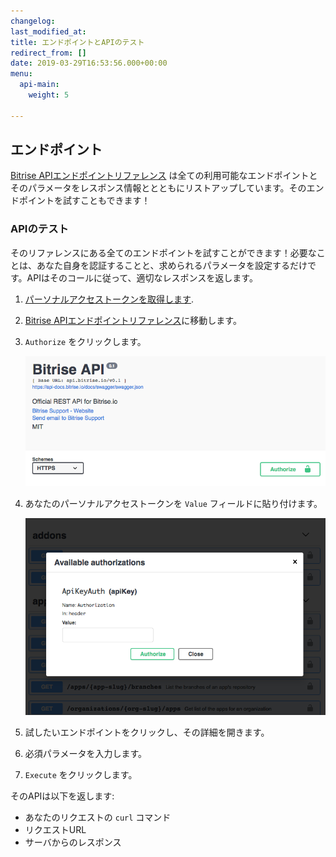```yaml
---
changelog:
last_modified_at:
title: エンドポイントとAPIのテスト
redirect_from: []
date: 2019-03-29T16:53:56.000+00:00
menu:
  api-main:
    weight: 5

---
```


## エンドポイント

[Bitrise APIエンドポイントリファレンス](https://api-docs.bitrise.io) は全ての利用可能なエンドポイントとそのパラメータをレスポンス情報ととともにリストアップしています。そのエンドポイントを試すこともできます！

### APIのテスト

そのリファレンスにある全てのエンドポイントを試すことができます！必要なことは、あなた自身を認証することと、求められるパラメータを設定するだけです。APIはそのコールに従って、適切なレスポンスを返します。

1. [パーソナルアクセストークンを取得します](/api/v0.1#acquiring-a-personal-access-token).
2. [Bitrise APIエンドポイントリファレンス](https://api-docs.bitrise.io)に移動します。
3. `Authorize` をクリックします。

   ![{{ page.title }}](/img/authorize.png)
4. あなたのパーソナルアクセストークンを `Value` フィールドに貼り付けます。

   ![{{ page.title }}](/img/available-auth.png)
5. 試したいエンドポイントをクリックし、その詳細を開きます。
6. 必須パラメータを入力します。
7. `Execute` をクリックします。

そのAPIは以下を返します:

* あなたのリクエストの `curl` コマンド
* リクエストURL
* サーバからのレスポンス
